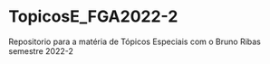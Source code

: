 # TopicosE_FGA2022-2
Repositorio para a matéria de Tópicos Especiais com o Bruno Ribas semestre 2022-2
